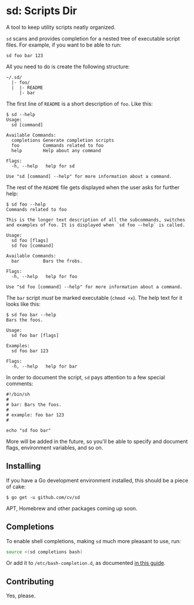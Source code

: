 # sd: Scripts Dir

A tool to keep utility scripts neatly organized.

`sd` scans and provides completion for a nested tree of executable script files. For example, if you want to be able to run:

```shell
sd foo bar 123
```

All you need to do is create the following structure:

```
~/.sd/
  |- foo/
  |  |- README
     |- bar
```

The first line of `README` is a short description of `foo`. Like this:

```
$ sd --help
Usage:
  sd [command]

Available Commands:
  completions Generate completion scripts
  foo         Commands related to foo
  help        Help about any command

Flags:
  -h, --help   help for sd

Use "sd [command] --help" for more information about a command.
```

The rest of the `README` file gets displayed when the user asks for further help:

```
$ sd foo --help
Commands related to foo

This is the longer text description of all the subcommands, switches
and examples of foo. It is displayed when `sd foo --help` is called.

Usage:
  sd foo [flags]
  sd foo [command]

Available Commands:
  bar         Bars the frobs.

Flags:
  -h, --help   help for foo

Use "sd foo [command] --help" for more information about a command.
```

The `bar` script *must* be marked executable (`chmod +x`). The help text for it looks like this:

```
$ sd foo bar --help
Bars the foos.

Usage:
  sd foo bar [flags]

Examples:
  sd foo bar 123

Flags:
  -h, --help   help for bar
```

In order to document the script, `sd` pays attention to a few special comments:

```shell
#!/bin/sh
#
# bar: Bars the foos.
#
# example: foo bar 123
#

echo "sd foo bar"
```

More will be added in the future, so you'll be able to specify and document flags, environment variables, and so on.

## Installing

If you have a Go development environment installed, this should be a piece of cake:

```
$ go get -u github.com/cv/sd
```

APT, Homebrew and other packages coming up soon.

## Completions

To enable shell completions, making `sd` much more pleasant to use, run:

```bash
source <(sd completions bash)
```

Or add it to `/etc/bash-completion.d`, as documented [in this guide](https://debian-administration.org/article/316/An_introduction_to_bash_completion_part_1).

## Contributing

Yes, please.
